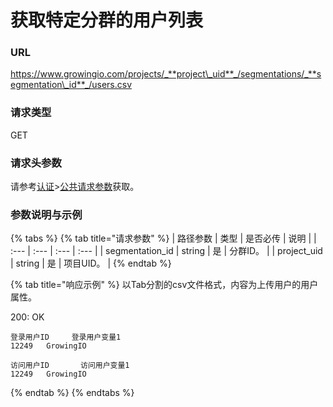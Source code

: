 # 获取特定分群的用户列表

### URL

https://www.growingio.com/projects/_**project\_uid**_/segmentations/_**segmentation\_id**_/users.csv

### 请求类型

GET

### 请求头参数

请参考[认证](../../authenticate/)&gt;[公共请求参数](../../authenticate/head-parameter.md)获取。

### 参数说明与示例

{% tabs %}
{% tab title="请求参数" %}
| 路径参数 | 类型 | 是否必传 | 说明 |
| :--- | :--- | :--- | :--- |
| segmentation\_id | string | 是 | 分群ID。 |
| project\_uid | string | 是 | 项目UID。 |
{% endtab %}

{% tab title="响应示例" %}
以Tab分割的csv文件格式，内容为上传用户的用户属性。

200: OK

```text
登录用户ID     登录用户变量1   
12249   GrowingIO
```

```text
访问用户ID       访问用户变量1  
12249   GrowingIO
```
{% endtab %}
{% endtabs %}

